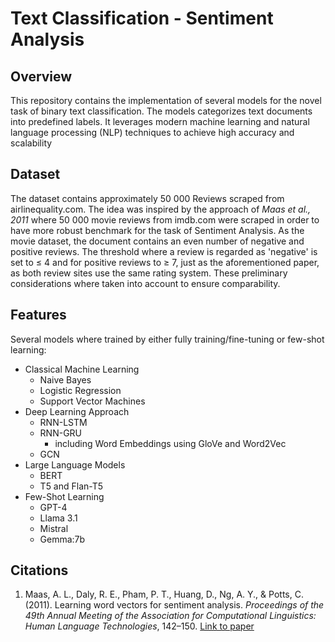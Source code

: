 # Text Classification - Sentiment Analysis

## Overview

This repository contains the implementation of several models for the novel task of binary text classification. The models categorizes text documents into predefined labels. It leverages modern machine learning and natural language processing (NLP) techniques to achieve high accuracy and scalability

## Dataset

The dataset contains approximately 50 000 Reviews scraped from airlinequality.com. The idea was inspired by the approach of *Maas et al., 2011* where 50 000 movie reviews from imdb.com were scraped in order to have more robust benchmark for the task of Sentiment Analysis. As the movie dataset, the document contains an even number of negative and positive reviews. The threshold where a review is regarded as 'negative' is set to ≤ 4 and for positive reviews to ≥ 7, just as the aforementioned paper, as both review sites use the same rating system. These preliminary considerations where taken into account to ensure comparability.

## Features

Several models where trained by either fully training/fine-tuning or few-shot learning:

- Classical Machine Learning
    - Naive Bayes
    - Logistic Regression
    - Support Vector Machines 
- Deep Learning Approach
    - RNN-LSTM
    - RNN-GRU
        - including Word Embeddings using GloVe and Word2Vec
    - GCN
- Large Language Models
    - BERT
    - T5 and Flan-T5 
- Few-Shot Learning
    - GPT-4
    - Llama 3.1
    - Mistral
    - Gemma:7b

## Citations
1. Maas, A. L., Daly, R. E., Pham, P. T., Huang, D., Ng, A. Y., & Potts, C. (2011). 
   Learning word vectors for sentiment analysis. *Proceedings of the 49th Annual Meeting of the Association for Computational Linguistics: Human Language Technologies*, 142–150. 
   [Link to paper](https://aclanthology.org/P11-1015/)
